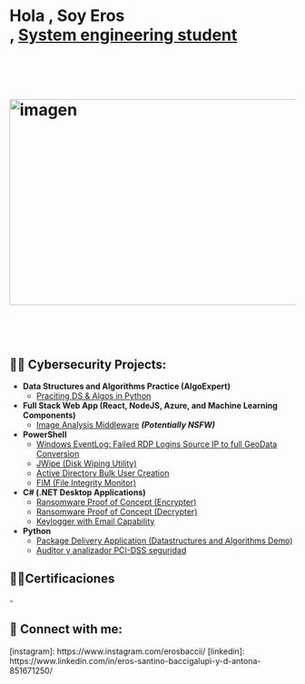 <h1> Hola , Soy Eros <br/><a href="https://github.com/erosbaccii"></a>, <a href="https://www.linkedin.com/in/eros-santino-baccigalupi-y-d-antona-851671250/">System engineering student</a>

<br><br>
<img width="1041" height="363" alt="imagen" src="https://github.com/user-attachments/assets/d1b79be6-d67e-4878-8a1b-b6cbe6867431" />




<br>






<h2>👨‍💻 Cybersecurity Projects:</h2>

- <b>Data Structures and Algorithms Practice (AlgoExpert)</b>
  - [Praciting DS & Algos in Python](https://github.com/joshmadakor1/Algorithms-Practice)
- <b>Full Stack Web App (React, NodeJS, Azure, and Machine Learning Components)</b>
  - [Image Analysis Middleware](https://github.com/joshmadakor1/4chan-Image-Analysis-Middleware-C964) <b><i>(Potentially NSFW)</b></i>
- <b>PowerShell</b>
  - [Windows EventLog: Failed RDP Logins Source IP to full GeoData Conversion](https://github.com/joshmadakor1/Sentinel-Lab)
  - [JWipe (Disk Wiping Utility)](https://github.com/joshmadakor1/Jwipe.PowerShell)
  - [Active Directory Bulk User Creation](https://github.com/joshmadakor1/AD_PS)
  - [FIM (File Integrity Monitor)](https://github.com/joshmadakor1/PowerShell-Integrity-FIM)
- <b>C# (.NET Desktop Applications)</b>
  - [Ransomware Proof of Concept (Encrypter)](https://github.com/joshmadakor1/EncrypterPOC)
  - [Ransomware Proof of Concept (Decrypter)](https://github.com/joshmadakor1/DecrypterPOC)
  - [Keylogger with Email Capability](https://github.com/joshmadakor1/Key-Logger-With-Email)
- <b>Python</b>
  - [Package Delivery Application (Datastructures and Algorithms Demo)](https://github.com/joshmadakor1/Package-Delivery-Pathfinding-Algorithm)
  - [Auditor y analizador PCI-DSS seguridad](https://github.com/erosbaccii/Auditor-PCI-DSS-Python-Seguridad)

<h2> 👨‍💻Certificaciones </h2>
-


<h2> 🤳 Connect with me:</h2>
[instagram]: https://www.instagram.com/erosbaccii/
[linkedin]: https://www.linkedin.com/in/eros-santino-baccigalupi-y-d-antona-851671250/

<!--
**joshmadakor1/joshmadakor1** is a ✨ _special_ ✨ repository because its `README.md` (this file) appears on your GitHub profile.

Here are some ideas to get you started:

- 🔭 I’m currently working on ...
- 🌱 I’m currently learning ...
- 👯 I’m looking to collaborate on ...
- 🤔 I’m looking for help with ...
- 💬 Ask me about ...
- 📫 How to reach me: ...
- 😄 Pronouns: ...
- ⚡ Fun fact: ...
-->
